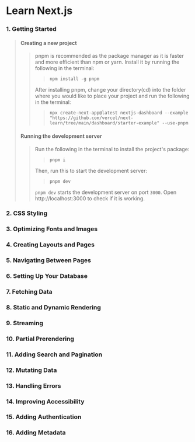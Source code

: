 # Learn Next.js
### 1. Getting Started
> #### Creating a new project
>> pnpm is recommended as the package manager as it is faster and more efficient than npm or yarn. Install it by running the following in the terminal:
>> 
>>> ```npm install -g pnpm```
>>> 
>> After installing pnpm, change your directory(cd) into the folder where you would like to place your project and run the following in the terminal:
>> 
>>> ```npx create-next-app@latest nextjs-dashboard --example "https://github.com/vercel/next-learn/tree/main/dashboard/starter-example" --use-pnpm```
> #### Running the development server
>> Run the following in the terminal to install the project's package:
>> 
>>> ```pnpm i```
>>> 
>> Then, run this to start the development server:
>> 
>>> ```pnpm dev```
>>>
>> ```pnpm dev``` starts the development server on port ```3000```. Open http://localhost:3000 to check if it is working.
### 2. CSS Styling

### 3. Optimizing Fonts and Images

### 4. Creating Layouts and Pages

### 5. Navigating Between Pages

### 6. Setting Up Your Database

### 7. Fetching Data

### 8. Static and Dynamic Rendering

### 9. Streaming

### 10. Partial Prerendering

### 11. Adding Search and Pagination

### 12. Mutating Data

### 13. Handling Errors

### 14. Improving Accessibility

### 15. Adding Authentication

### 16. Adding Metadata
